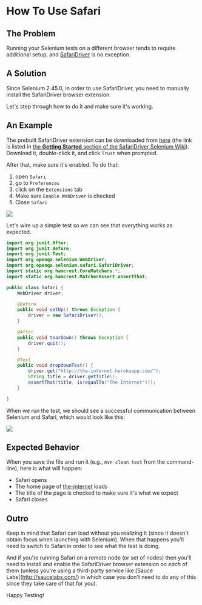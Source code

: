 # How To Use Safari

## The Problem

Running your Selenium tests on a different browser tends to require additional setup, and [SafariDriver](https://github.com/SeleniumHQ/selenium/wiki/SafariDriver) is no exception.

## A Solution

Since Selenium 2.45.0, in order to use SafariDriver, you need to manually install the SafariDriver browser extension.

Let's step through how to do it and make sure it's working.

## An Example

The prebuilt SafariDriver extension can be downloaded from [here](http://selenium-release.storage.googleapis.com/index.html?path=2.48/) (the link is listed in [the __Getting Started__ section of the SafariDriver Selenium Wiki](https://github.com/SeleniumHQ/selenium/wiki/SafariDriver#getting-started)). Download it, double-click it, and click `Trust` when prompted.

After that, make sure it's enabled. To do that:

1. open `Safari`
2. go to `Preferences`
3. click on the `Extensions` tab
4. Make sure `Enable WebDriver` is checked
5. Close `Safari`

<img src='http://elementalselenium.com/img/safari-extension.png'/>

Let's wire up a simple test so we can see that everything works as expected.

```java
import org.junit.After;
import org.junit.Before;
import org.junit.Test;
import org.openqa.selenium.WebDriver;
import org.openqa.selenium.safari.SafariDriver;
import static org.hamcrest.CoreMatchers.*;
import static org.hamcrest.MatcherAssert.assertThat;

public class Safari {
    WebDriver driver;

    @Before
    public void setUp() throws Exception {
        driver = new SafariDriver();
    }

    @After
    public void tearDown() throws Exception {
        driver.quit();
    }

    @Test
    public void dropdownTest() {
        driver.get("http://the-internet.herokuapp.com/");
        String title = driver.getTitle();
        assertThat(title, is(equalTo("The Internet")));
    }

}
```

When we run the test, we should see a successful communication between Selenium and Safari, which would look like this:

<img src='http://elementalselenium.com/img/safari-success.png'/>

## Expected Behavior

When you save the file and run it (e.g., `mvn clean test` from the command-line), here is what will happen:

+ Safari opens
+ The home page of [the-internet](http://github.com/tourdedave/the-internet) loads
+ The title of the page is checked to make sure it's what we expect
+ Safari closes

## Outro

Keep in mind that Safari can load without you realizing it (since it doesn't obtain focus when launching with Selenium). When that happens you'll need to switch to Safari in order to see what the test is doing.

And if you're running Safari on a remote node (or set of nodes) then you'll need to install and enable the SafariDriver browser extension on _each_ of them (unless you're using a third-party service like [Sauce Labs[(http://saucelabs.com/) in which case you don't need to do any of this since they take care of that for you).

Happy Testing!
